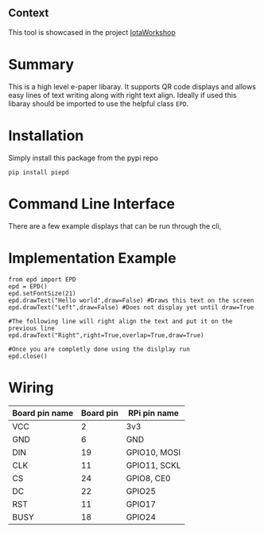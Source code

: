 ## Context

This tool is showcased in the project [IotaWorkshop](https://github.com/Tsangares/iotaworkshop)

# Summary

This is a high level e-paper libaray. It supports QR code displays and allows easy lines of text writing along with right text align. Ideally if used this libaray should be imported to use the helpful class `EPD`.

# Installation

Simply install this package from the pypi repo

    pip install piepd
	
# Command Line Interface

There are a few example displays that can be run through the cli,	

# Implementation Example

	from epd import EPD
	epd = EPD()
	epd.setFontSize(21)
	epd.drawText("Hello world",draw=False) #Draws this text on the screen
	epd.drawText("Left",draw=False) #Does not display yet until draw=True
	
	#The following line will right align the text and put it on the previous line
	epd.drawText("Right",right=True,overlap=True,draw=True)
	
	#Once you are completly done using the dislplay run
	epd.close()
# Wiring

| Board pin name | Board pin | RPi pin name | 
|----------------|-----------|--------------|
| VCC            | 2         | 3v3          | 
| GND            | 6         | GND          | 
| DIN            | 19        | GPIO10, MOSI | 
| CLK            | 11        | GPIO11, SCKL | 
| CS             | 24        | GPIO8, CE0   | 
| DC             | 22        | GPIO25       | 
| RST            | 11        | GPIO17       | 
| BUSY           | 18        | GPIO24       | 
